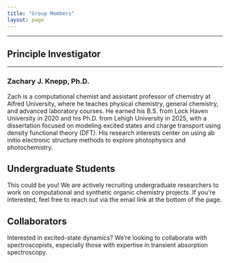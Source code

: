 ```yaml
---
title: "Group Members"
layout: page
---
```


---
## Principle Investigator
---

### Zachary J. Knepp, Ph.D.
Zach is a computational chemist and assistant professor of chemistry at Alfred University, where he teaches physical chemistry, general chemistry, and advanced laboratory courses. He earned his B.S. from Lock Haven University in 2020 and his Ph.D. from Lehigh University in 2025, with a dissertation focused on modeling excited states and charge transport using density functional theory (DFT). His research interests center on using ab initio electronic structure methods to explore photophysics and photochemistry.  

Undergraduate Students
----------------------
This could be you! We are actively recruiting undergraduate researchers to work on computational and synthetic organic chemistry projects. If you're interested, feel free to reach out via the email link at the bottom of the page.

Collaborators
-------------
Interested in excited-state dynamics? We’re looking to collaborate with spectroscopists, especially those with expertise in transient absorption spectroscopy.
